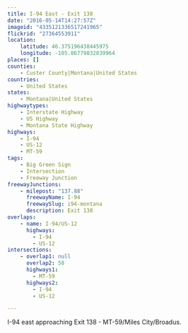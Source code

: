 ```yaml
---
title: I-94 East - Exit 138
date: "2016-05-14T14:27:57Z"
imageid: "4335121336517241965"
flickrid: "27364553911"
location:
    latitude: 46.375196438445975
    longitude: -105.86779832839964
places: []
counties:
    - Custer County|Montana|United States
countries:
    - United States
states:
    - Montana|United States
highwaytypes:
    - Interstate Highway
    - US Highway
    - Montana State Highway
highways:
    - I-94
    - US-12
    - MT-59
tags:
    - Big Green Sign
    - Intersection
    - Freeway Junction
freewayJunctions:
    - milepost: "137.88"
      freewayName: I-94
      freewaySlug: i94-montana
      description: Exit 138
overlaps:
    - name: I-94/US-12
      highways:
        - I-94
        - US-12
intersections:
    - overlap1: null
      overlap2: 58
      highways1:
        - MT-59
      highways2:
        - I-94
        - US-12

---
```

I-94 east approaching Exit 138 - MT-59/Miles City/Broadus.